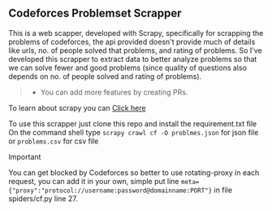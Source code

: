## Codeforces Problemset Scrapper
This is a web scapper, developed with Scrapy, specifically for scrapping the problems of codeforces, the api provided doesn't provide much of details like urls, no. of people solved that problems, and rating of problems. So I've developed
this scrapper to extract data to better analyze problems so that we can solve fewer and good problems (since quality of questions also depends on no. of people solved and rating of problems). 
>- You can add more features by creating PRs.

To learn about scrapy you can [Click here](https://docs.scrapy.org/en/latest/intro/overview.html)

To use this scrapper just clone this repo and install the requirement.txt file  
On the command shell type ```scrapy crawl cf -O problmes.json``` for json file or ```problems.csv``` for csv file

> [!IMPORTANT]
> You can get blocked by Codeforces so better to use rotating-proxy in each request, you can add it in your own, simple put line ```meta={"proxy":"protocol://username:password@domainname:PORT"}``` in file spiders/cf.py line 27.
